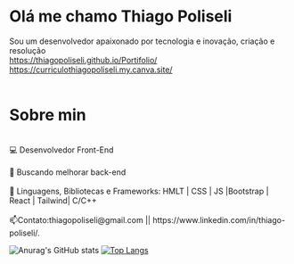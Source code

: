 # Olá me chamo Thiago Poliseli 
Sou um desenvolvedor apaixonado por tecnologia e inovação, criação e resolução
<br>
https://thiagopoliseli.github.io/Portifolio/
</br>
https://curriculothiagopoliseli.my.canva.site/
<br></br>
<div>
<h1>Sobre min</h1>
<p>
<br>💻 Desenvolvedor Front-End </br>
<br>🔎 Buscando melhorar back-end</br>
<br>📍 Linguagens, Bibliotecas e Frameworks: HMLT | CSS | JS |Bootstrap | React | Tailwind| C/C++  </br>
<br>📫Contato:thiagopoliseli@gmail.com || https://www.linkedin.com/in/thiago-poliseli/.</br>
</p>
</div>

![Anurag's GitHub stats](https://github-readme-stats.vercel.app/api?username=ThiagoPoliseli&show_icons=true&theme=tokyonight) 
[![Top Langs](https://github-readme-stats.vercel.app/api/top-langs/?username=ThiagoPoliseli&layout=donut)](https://github.com/ThiagoPoliseli/github-readme-stats)





